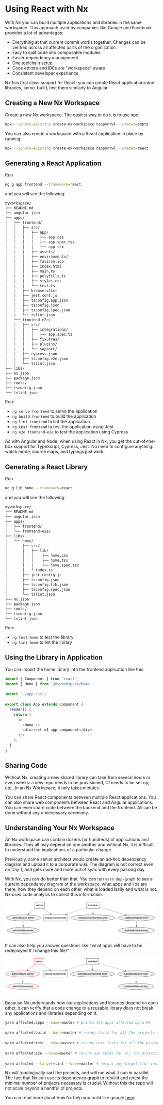 # Using React with Nx

With Nx you can build multiple applications and libraries in the same workspace. This approach used by companies like Google and Facebook provides a lot of advantages:

- Everything at that current commit works together. Changes can be verified across all affected parts of the organization.
- Easy to split code into composable modules
- Easier dependency management
- One toolchain setup
- Code editors and IDEs are "workspace" aware
- Consistent developer experience

Nx has first class support for React: you can create React applications and libraries, serve, build, test them similarly to Angular.

## Creating a New Nx Workspace

Create a new Nx workspace. The easiest way to do it is to use npx.

```bash
npx --ignore-existing create-nx-workspace happynrwl --preset=empty
```

You can also create a workspace with a React application in place by running:

```bash
npx --ignore-existing create-nx-workspace happynrwl --preset=react
```

## Generating a React Application

Run

```bash
ng g app frontend --framework=react
```

and you will see the following:

```treeview
myworkspace/
├── README.md
├── angular.json
├── apps/
│   ├── frontend/
│   │   ├── src/
│   │   │   ├── app/
│   │   │   │   ├── app.css
│   │   │   │   ├── app.spec.tsx
│   │   │   │   └── app.tsx
│   │   │   ├── assets/
│   │   │   ├── environments/
│   │   │   ├── favicon.ico
│   │   │   ├── index.html
│   │   │   ├── main.ts
│   │   │   ├── polyfills.ts
│   │   │   ├── styles.css
│   │   │   └── test.ts
│   │   ├── browserslist
│   │   ├── jest.conf.js
│   │   ├── tsconfig.app.json
│   │   ├── tsconfig.json
│   │   ├── tsconfig.spec.json
│   │   └── tslint.json
│   └── frontend-e2e/
│   │   ├── src/
│   │   │   ├── integrations/
│   │   │   │   ├── app.spec.ts
│   │   │   ├── fixutres/
│   │   │   ├── plugins/
│   │   │   └── support/
│   │   ├── cypress.json
│   │   ├── tsconfig.e2e.json
│   │   └── tslint.json
├── libs/
├── nx.json
├── package.json
├── tools/
├── tsconfig.json
└── tslint.json
```

Run:

- `ng serve frontend` to serve the application
- `ng build frontend` to build the application
- `ng lint frontend` to lint the application
- `ng test frontend` to test the application using Jest
- `ng e2e frontend-e2e` to test the application using Cypress

As with Angular and Node, when using React in Nx, you get the out-of-the-box support for TypeScript, Cypress, Jest. No need to configure anything: watch mode, source maps, and typings just work.

## Generating a React Library

Run

```bash
ng g lib home --framework=react
```

and you will see the following:

```treeview
myworkspace/
├── README.md
├── angular.json
├── apps/
│   ├── frontend/
│   └── frontend-e2e/
├── libs/
│   └── home/
│       ├── src/
│       │   ├── lib/
│       │   │    ├── home.css
│       │   │    ├── home.tsx
│       │   │    └── home.spec.tsx
│       │   └ index.ts
│       ├── jest.config.js
│       ├── tsconfig.json
│       ├── tsconfig.lib.json
│       ├── tsconfig.spec.json
│       └── tslint.json
├── nx.json
├── package.json
├── tools/
├── tsconfig.json
└── tslint.json
```

Run:

- `ng test home` to test the library
- `ng lint home` to lint the library

## Using the Library in Application

You can import the home library into the frontend application like this.

```typescript
import { Component } from 'react';
import { Home } from '@myworkspace/home';

import './app.css';

export class App extends Component {
  render() {
    return (
      <>
        <Home />
        <div>rest of app component</div>
      </>
    );
  }
}
```

## Sharing Code

Without Nx, creating a new shared library can take from several hours or even weeks: a new repo needs to be provisioned, CI needs to be set up, etc.. In an Nx Workspace, it only takes minutes.

You can share React components between multiple React applications. You can also share web components between React and Angular applications. You can even share code between the backend and the frontend. All can be done without any unnecessary ceremony.

## Understanding Your Nx Workspace

An Nx workspace can contain dozens (or hundreds) of applications and libraries. They all may depend on one another and without Nx, it is difficult to understand the implications of a particular change.

Previously, some senior architect would create an ad-hoc dependency diagram and upload it to a corporate wiki. The diagram is not correct even on Day 1, and gets more and more out of sync with every passing day.

With Nx, you can do better than that. You can run `yarn dep-graph` to see a current dependency diagram of the workspace: what apps and libs are there, how they depend on each other, what is loaded lazily and what is not. Nx uses code analysis to collect this information.

![Monorepo Diagram](../fundamentals/monorepo-diagram.png)

It can also help you answer questions like "what apps will have to be redeployed if I change this file?"

![Monorepo Diagram Affected](../fundamentals/monorepo-diagram-affected.png)

Because Nx understands how our applications and libraries depend on each other, it can verify that a code change to a reusable library does not break any applications and libraries depending on it.

```bash
yarn affected:apps --base=master # prints the apps affected by a PR

yarn affected:build --base=master # reruns build for all the projects affected by a PR

yarn affected:test --base=master # reruns unit tests for all the projects affected by a PR

yarn affected:e2e --base=master # reruns e2e tests for all the projects affected by a PR

yarn affected --target=lint --base=master # reruns any target (for instance lint) for projects affected by a PR
```

Nx will topologically sort the projects, and will run what it can in parallel. The fact that Nx can use its dependency graph to rebuild and retest the minimal number of projects necessary is crucial. Without this the repo will not scale beyond a handful of projects.

You can read more about how Nx help you build like google [here](../fundamentals/develop-like-google).
